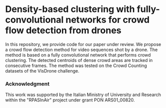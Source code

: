 # Density-based clustering with fully-convolutional networks for crowd flow detection from drones

In this repository, we provide code for our paper under review. We propose a crowd flow detection method for video sequences shot by a drone. The method is based on a fully convolutional network that performs crowd clustering. The detected centroids of dense crowd areas are tracked in consecutive frames. The method was tested on the Crowd Counting datasets of the VisDrone challenge.

### Acknowledgment

This work was supported by the Italian Ministry of University and Research within the "RPASInAir" project under grant PON ARS01_00820.
